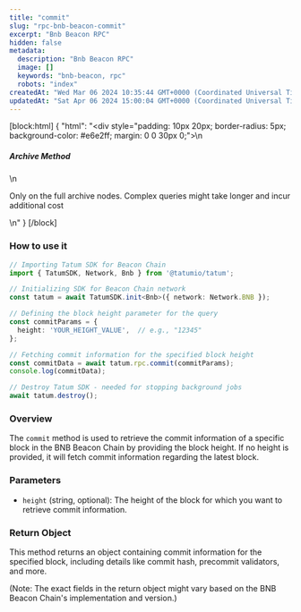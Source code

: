 ```yaml
---
title: "commit"
slug: "rpc-bnb-beacon-commit"
excerpt: "Bnb Beacon RPC"
hidden: false
metadata: 
  description: "Bnb Beacon RPC"
  image: []
  keywords: "bnb-beacon, rpc"
  robots: "index"
createdAt: "Wed Mar 06 2024 10:35:44 GMT+0000 (Coordinated Universal Time)"
updatedAt: "Sat Apr 06 2024 15:00:04 GMT+0000 (Coordinated Universal Time)"
---
```

[block:html]
{
  "html": "<div style=\"padding: 10px 20px; border-radius: 5px; background-color: #e6e2ff; margin: 0 0 30px 0;\">\n  <h5>Archive Method</h5>\n  <p>Only on the full archive nodes. Complex queries might take longer and incur additional cost</p>\n</div>"
}
[/block]


### How to use it

```typescript
// Importing Tatum SDK for Beacon Chain
import { TatumSDK, Network, Bnb } from '@tatumio/tatum';

// Initializing SDK for Beacon Chain network
const tatum = await TatumSDK.init<Bnb>({ network: Network.BNB });

// Defining the block height parameter for the query
const commitParams = {
  height: 'YOUR_HEIGHT_VALUE',  // e.g., "12345"
};

// Fetching commit information for the specified block height
const commitData = await tatum.rpc.commit(commitParams);
console.log(commitData);

// Destroy Tatum SDK - needed for stopping background jobs
await tatum.destroy();
```

### Overview

The `commit` method is used to retrieve the commit information of a specific block in the BNB Beacon Chain by providing the block height. If no height is provided, it will fetch commit information regarding the latest block.

### Parameters

- `height` (string, optional): The height of the block for which you want to retrieve commit information.

### Return Object

This method returns an object containing commit information for the specified block, including details like commit hash, precommit validators, and more. 

(Note: The exact fields in the return object might vary based on the BNB Beacon Chain's implementation and version.)
